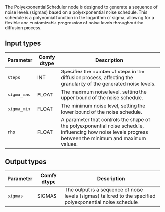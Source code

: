 
The PolyexponentialScheduler node is designed to generate a sequence of noise levels (sigmas) based on a polyexponential noise schedule. This schedule is a polynomial function in the logarithm of sigma, allowing for a flexible and customizable progression of noise levels throughout the diffusion process.
## Input types

| Parameter   | Comfy dtype | Description                                                                                                                                                                                                                                                                                                                                                      |
|-------------|-------------|--------------------------------------------------------------------------------------------------------------------------------------------------------------------------------------------------------------------------------------------------------------------------------------------------------------------|
| `steps`     | INT         | Specifies the number of steps in the diffusion process, affecting the granularity of the generated noise levels.                                                                                                                                                                                                                                                                        |
| `sigma_max` | FLOAT       | The maximum noise level, setting the upper bound of the noise schedule.                                                                                                                                                                                                                                                                                                                                 |
| `sigma_min` | FLOAT       | The minimum noise level, setting the lower bound of the noise schedule.                                                                                                                                                                                                                                                                                                                                 |
| `rho`       | FLOAT       | A parameter that controls the shape of the polyexponential noise schedule, influencing how noise levels progress between the minimum and maximum values.                                                                                                                                                                                                               |

## Output types

| Parameter | Comfy dtype | Description                                                                 |
|-----------|-------------|-----------------------------------------------------------------------------|
| `sigmas`  | SIGMAS      | The output is a sequence of noise levels (sigmas) tailored to the specified polyexponential noise schedule. |